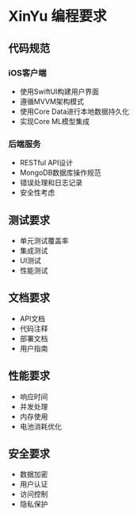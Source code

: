 # XinYu 编程要求

## 代码规范

### iOS客户端
- 使用SwiftUI构建用户界面
- 遵循MVVM架构模式
- 使用Core Data进行本地数据持久化
- 实现Core ML模型集成

### 后端服务
- RESTful API设计
- MongoDB数据库操作规范
- 错误处理和日志记录
- 安全性考虑

## 测试要求
- 单元测试覆盖率
- 集成测试
- UI测试
- 性能测试

## 文档要求
- API文档
- 代码注释
- 部署文档
- 用户指南

## 性能要求
- 响应时间
- 并发处理
- 内存使用
- 电池消耗优化

## 安全要求
- 数据加密
- 用户认证
- 访问控制
- 隐私保护
